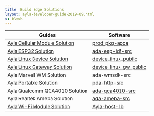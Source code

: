 ```yaml
---
title: Build Edge Solutions
layout: ayla-developer-guide-2019-09.html
c: block
---
```


|Guides|Software|
|-|-|
|[Ayla Cellular Module Solution](ayla-cellular-module-solution)|[prod_pkg-apca](https://connection.aylanetworks.com/s/article/Quectel-AY001QCT1-BG96-Production-Package)|
|[Ayla ESP32 Solution](ayla-esp32-solution)|[ada-esp-idf-src](https://connection.aylanetworks.com/s/article/2648919)|
|[Ayla Linux Device Solution](ayla-linux-device-solution)|[device_linux_public](https://github.com/AylaNetworks/device_linux_public)|
|[Ayla Linux Gateway Solution](ayla-linux-gateway-solution)|[device_linux_gw_public](https://github.com/AylaNetworks/device_linux_gw_public)|
|Ayla Marvell WM Solution|[ada-wmsdk-src](https://connection.aylanetworks.com/s/article/2114497)|
|[Ayla Portable Solution](ayla-portable-solution)|[pda-http-src](https://connection.aylanetworks.com/s/article/Ayla-Portable-Device-Agent-Source-Code)|
|Ayla Qualcomm QCA4010 Solution|[ada-qca4010-src](https://connection.aylanetworks.com/s/article/2414390)|
|Ayla Realtek Ameba Solution|[ada-ameba-src](https://connection.aylanetworks.com/s/article/2850627)|
|[Ayla Wi-Fi Module Solution](ayla-wifi-module-solution)|[Ayla-host-lib](https://connection.aylanetworks.com/s/article/Ayla-Host-Library-and-Reference-Application)|


<!--
* [Ampak: Module AY001MAB Firmware Download](https://connection.aylanetworks.com/s/article/AY001MAB-Firmware-Downloads)
* [Azureware: AY001MWA CU300 Firmware Downloads](https://connection.aylanetworks.com/s/article/Azureware-AY001MWA-CU300-Firmware-Downloads)
* [Inventek: AY001MIV ISM43362 Firmware Downloads](https://connection.aylanetworks.com/s/article/Inventek-AY001MIV-ISM43362-Firmware-Downloads)
* [Module Firmware Release Notes (AYOO6RFW3)](https://connection.aylanetworks.com/s/article/Module-Firmware-Release-Notes-AYOO6RFW0)
* [Murata: Module AY001MTC Type YD Firmware Downloads](https://connection.aylanetworks.com/s/article/Murata-Module-AY001MTC-Type-YD-Firmware-Downloads)
* [Murata: Module AY001MTL Type 1LD Firmware Downloads](https://connection.aylanetworks.com/s/article/Murata-Module-AY001MTL-Type-1LD-Firmware-Downloads)
* [Murata: Module AY001MTM Type ABR Firmware Downloads](https://connection.aylanetworks.com/s/article/2417817)
* [Murata: Module AY001MTS (AY001MBS) Type 1AD Firmware Downloads](https://connection.aylanetworks.com/s/article/Murata-Type-1AD-Firmware-Downloads)
* [Murata: AY001MTV Type 1VD Production Package Releases](https://connection.aylanetworks.com/s/article/Murata-AY001MTV-Type-1VD-Production-Package-Releases)
* [Quectel - AY001QCT1 BG96 Production Package](https://connection.aylanetworks.com/s/article/Quectel-AY001QCT1-BG96-Production-Package)
* [USI: AY001MUP BM22 Firmware Downloads](https://connection.aylanetworks.com/s/article/USI-AY001MUP-BM22-Firmware-Downloads)
* [USI: AY001MUS BM09 Firmware Downloads](https://connection.aylanetworks.com/s/article/USI-AY001MUS-BM09-Firmware-Downloads)
* [USI: AY001MUV BM14 Firmware Downloads](https://connection.aylanetworks.com/s/article/USI-AY001MUV-BM14-Firmware-Downloads)
* [USI: AY001MUX BM30 Firmware Downloads](https://connection.aylanetworks.com/s/article/USI-AY001MUX-BM30-Firmware-Downloads)
-->